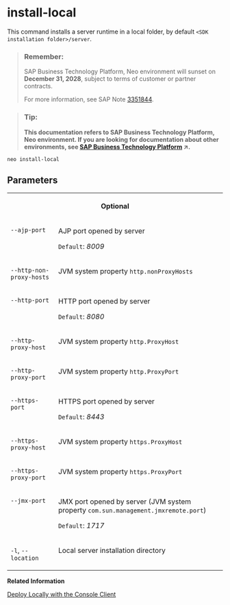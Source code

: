 <!-- loio85279476e13c4f178087952d8fc0980d -->

# install-local

This command installs a server runtime in a local folder, by default `<SDK installation folder>/server`.



> ### Remember:  
> SAP Business Technology Platform, Neo environment will sunset on **December 31, 2028**, subject to terms of customer or partner contracts.
> 
> For more information, see SAP Note [3351844](https://me.sap.com/notes/3351844).

> ### Tip:  
> **This documentation refers to SAP Business Technology Platform, Neo environment. If you are looking for documentation about other environments, see [SAP Business Technology Platform](https://help.sap.com/viewer/65de2977205c403bbc107264b8eccf4b/Cloud/en-US/6a2c1ab5a31b4ed9a2ce17a5329e1dd8.html "SAP Business Technology Platform (SAP BTP) is an integrated offering comprised of four technology portfolios: database and data management, application development and integration, analytics, and intelligent technologies. The platform offers users the ability to turn data into business value, compose end-to-end business processes, and build and extend SAP applications quickly.") :arrow_upper_right:.**



```
neo install-local
```



## Parameters


<table>
<tr>
<th valign="top" colspan="2">

Optional



</th>
</tr>
<tr>
<td valign="top">

`--ajp-port`



</td>
<td valign="top">

AJP port opened by server

`Default`: *8009*



</td>
</tr>
<tr>
<td valign="top">

`--http-non-proxy-hosts`



</td>
<td valign="top">

JVM system property `http.nonProxyHosts`



</td>
</tr>
<tr>
<td valign="top">

`--http-port`



</td>
<td valign="top">

HTTP port opened by server

`Default`: *8080*



</td>
</tr>
<tr>
<td valign="top">

`--http-proxy-host`



</td>
<td valign="top">

JVM system property `http.ProxyHost`



</td>
</tr>
<tr>
<td valign="top">

`--http-proxy-port`



</td>
<td valign="top">

JVM system property `http.ProxyPort`



</td>
</tr>
<tr>
<td valign="top">

`--https-port`



</td>
<td valign="top">

HTTPS port opened by server

`Default`: *8443*



</td>
</tr>
<tr>
<td valign="top">

`--https-proxy-host`



</td>
<td valign="top">

JVM system property `https.ProxyHost`



</td>
</tr>
<tr>
<td valign="top">

`--https-proxy-port`



</td>
<td valign="top">

JVM system property `https.ProxyPort`



</td>
</tr>
<tr>
<td valign="top">

`--jmx-port`



</td>
<td valign="top">

JMX port opened by server \(JVM system property `com.sun.management.jmxremote.port`\)

`Default`: *1717*



</td>
</tr>
<tr>
<td valign="top">

`-l`, `--location`



</td>
<td valign="top">

Local server installation directory



</td>
</tr>
</table>

**Related Information**  


[Deploy Locally with the Console Client](../30-development-neo/deploy-locally-with-the-console-client-937c833.md "The console client allows you to install a server runtime in a local folder and use it to deploy your application.")

